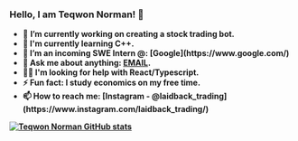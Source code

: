 ### Hello, I am Teqwon Norman! 👋


<ul>
            <li>🔭 <b>I’m currently working on creating a stock trading bot.</li>
            <li>🎯 <b>I'm currently learning C++.</li>
            <li>🤔 <b>I’m an incoming SWE Intern @</b>: [Google](https://www.google.com/)</li>
            <li>💬 <b>Ask me about anything</b>: <a href="mailto:teqwon.norman96@gmail.com">EMAIL</a>.</li>
            <li>👨‍💻 <b>I'm looking for help with React/Typescript.</li>
            <li>⚡ <b>Fun fact: I study economics on my free time.</li>
            <li>📫 <b>How to reach me: [Instagram - @laidback_trading](https://www.instagram.com/laidback_trading/)</li>
</ul>

[![Teqwon Norman GitHub stats](https://github-readme-stats.vercel.app/api?username=Teqwon-Norman&show_icons=true&theme=great-gatsby)](https://[github.com/Teqwon-Norman](https://github.com/Teqwon-Norman)/github-readme-stats)

        

